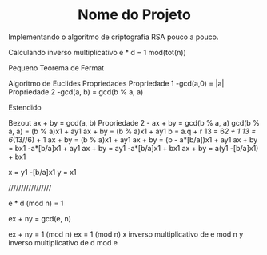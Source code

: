 <h1 align="center">Nome do Projeto</h1>
Implementando o algoritmo de criptografia RSA pouco a pouco.


Calculando inverso multiplicativo  e * d = 1 mod(tot(n))

Pequeno Teorema de Fermat


Algoritmo de Euclides
Propriedades
Propriedade 1 -gcd(a,0) = |a|
Propriedade 2 -gcd(a, b) = gcd(b % a, a)


Estendido

Bezout ax + by = gcd(a, b)
Propriedade 2 - ax + by = gcd(b % a, a)
gcd(b % a, a) = (b % a)x1 + ay1
ax + by = (b % a)x1 + ay1
b = a.q + r
13 = 6*2 + 1
13 = 6*(13//6) + 1
ax + by = (b % a)x1 + ay1
ax + by = (b - a*[b/a])x1 + ay1
ax + by = bx1 -a*[b/a]x1 + ay1
ax + by = ay1 -a*[b/a]x1 + bx1
ax + by = a(y1 -[b/a]x1) + bx1

x = y1 -[b/a]x1
y = x1

/////////////////

e * d (mod n) = 1

ex + ny = gcd(e, n)

ex + ny = 1 (mod n)
ex = 1 (mod n)
x inverso multiplicativo de e mod n
y inverso multiplicativo de d mod e
